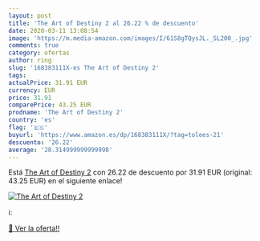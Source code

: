 ```yaml
---
layout: post
title: 'The Art of Destiny 2 al 26.22 % de descuento'
date: 2020-03-11 13:08:54
image: 'https://m.media-amazon.com/images/I/61S8gTQysJL._SL200_.jpg'
comments: true
category: ofertas
author: ring
slug: '168383111X-es The Art of Destiny 2'
tags: 
actualPrice: 31.91 EUR
currency: EUR
price: 31.91
comparePrice: 43.25 EUR
prodname: 'The Art of Destiny 2'
country: 'es'
flag: '🇪🇸'
buyurl: 'https://www.amazon.es/dp/168383111X/?tag=tolees-21'
descuento: '26.22'
average: '28.314999999999998'
---
```


Está [The Art of Destiny 2](https://www.amazon.es/dp/168383111X/?tag=tolees-21) con 26.22 de descuento por 31.91 EUR (original: 43.25 EUR) en el siguiente enlace!

[![The Art of Destiny 2](https://m.media-amazon.com/images/I/61S8gTQysJL._SL200_.jpg)](https://www.amazon.es/dp/168383111X/?tag=tolees-21)

ℹ️:


[🛒 Ver la oferta!!](https://www.amazon.es/dp/168383111X/?tag=tolees-21)
